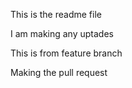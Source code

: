 This is the readme file

I am making any uptades

This is from feature branch

Making the pull request 